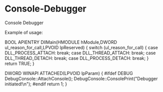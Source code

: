 # Console-Debugger
Console Debugger


Example of usage:

BOOL APIENTRY DllMain(HMODULE hModule,DWORD  ul_reason_for_call,LPVOID lpReserved)
{
	switch (ul_reason_for_call)
	{
	case DLL_PROCESS_ATTACH:
		break;
	case DLL_THREAD_ATTACH:
		break;
	case DLL_THREAD_DETACH:
		break;
	case DLL_PROCESS_DETACH:
		break;
	}
	return TRUE;
}

DWORD WINAPI ATTACHED(LPVOID lpParam)
{
#ifdef DEBUG
	DebugConsole::AttachConsole();
	DebugConsole::ConsolePrint("Debugger initiated!\n");
#endif
	return 1;
}
